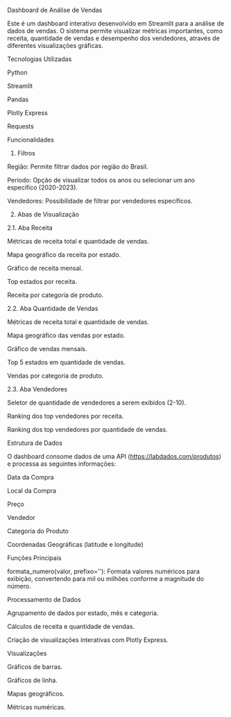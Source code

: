 Dashboard de Análise de Vendas

Este é um dashboard interativo desenvolvido em Streamlit para a análise de dados de vendas. O sistema permite visualizar métricas importantes, como receita, quantidade de vendas e desempenho dos vendedores, através de diferentes visualizações gráficas.

Tecnologias Utilizadas

Python

Streamlit

Pandas

Plotly Express

Requests

Funcionalidades

1. Filtros

Região: Permite filtrar dados por região do Brasil.

Período: Opção de visualizar todos os anos ou selecionar um ano específico (2020-2023).

Vendedores: Possibilidade de filtrar por vendedores específicos.

2. Abas de Visualização

2.1. Aba Receita

Métricas de receita total e quantidade de vendas.

Mapa geográfico da receita por estado.

Gráfico de receita mensal.

Top estados por receita.

Receita por categoria de produto.

2.2. Aba Quantidade de Vendas

Métricas de receita total e quantidade de vendas.

Mapa geográfico das vendas por estado.

Gráfico de vendas mensais.

Top 5 estados em quantidade de vendas.

Vendas por categoria de produto.

2.3. Aba Vendedores

Seletor de quantidade de vendedores a serem exibidos (2-10).

Ranking dos top vendedores por receita.

Ranking dos top vendedores por quantidade de vendas.

Estrutura de Dados

O dashboard consome dados de uma API (https://labdados.com/produtos) e processa as seguintes informações:

Data da Compra

Local da Compra

Preço

Vendedor

Categoria do Produto

Coordenadas Geográficas (latitude e longitude)

Funções Principais

formata_numero(valor, prefixo=''): Formata valores numéricos para exibição, convertendo para mil ou milhões conforme a magnitude do número.

Processamento de Dados

Agrupamento de dados por estado, mês e categoria.

Cálculos de receita e quantidade de vendas.

Criação de visualizações interativas com Plotly Express.

Visualizações

Gráficos de barras.

Gráficos de linha.

Mapas geográficos.

Métricas numéricas.
